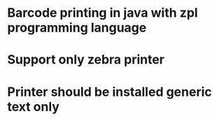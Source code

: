 # Barcode printing in java with zpl programming language
# Support only zebra printer
# Printer should be installed generic text only
